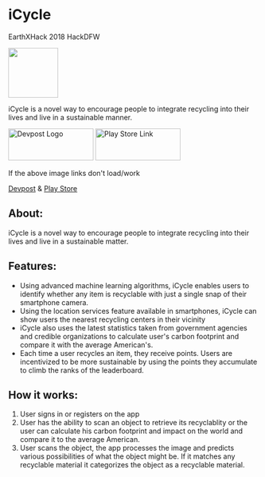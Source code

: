 # iCycle
<p>EarthXHack 2018 HackDFW</p>
<img src="https://user-images.githubusercontent.com/33047045/39097178-907f1e06-461e-11e8-8414-68902e8ec67c.png" width="100" height="100"><br>
<p>iCycle is a novel way to encourage people to integrate recycling into their lives and live in a sustainable manner.</p>

<a href="https://devpost.com/software/icycle"><img src="http://entrepreneurship.columbia.edu/wp-content/uploads/2014/03/Devpost.jpg" height="64" width="171" alt="Devpost Logo"></a>
<a href="https://play.google.com/store/apps/details?id=com.coppellcoders.icycle"><img src="https://play.google.com/intl/en_us/badges/images/generic/en_badge_web_generic.png" height="64" width="171" alt="Play Store Link"></a>

<p>If the above image links don't load/work</p>
<p><a href="https://devpost.com/software/icycle">Devpost</a> &
<a href="https://play.google.com/store/apps/details?id=com.coppellcoders.icycle">Play Store</a>

<h2>About:</h2>
<p>iCycle is a novel way to encourage people to integrate recycling into their lives and live in a sustainable matter.</p>

<h2>Features:</h2>
<ul>
  <li>Using advanced machine learning algorithms, iCycle enables users to identify whether any item is recyclable with just a single snap of their smartphone camera.</li>
  <li>Using the location services feature available in smartphones, iCycle can show users the nearest recycling centers in their vicinity</li>
  <li>iCycle also uses the latest statistics taken from government agencies and credible organizations to calculate user's carbon footprint and compare it with the average American's.</li>
  <li>Each time a user recycles an item, they receive points. Users are incentivized to be more sustainable by using the points they accumulate to climb the ranks of the leaderboard.</li>
</ul>

<h2>How it works:</h2>
<ol>
  <li>User signs in or registers on the app</li>
  <li>User has the ability to scan an object to retrieve its recyclablity or the user can calculate his carbon footprint and impact on the world and compare it to the average American.</li>
    <li>User scans the object, the app processes the image and predicts various possibilities of what the object might be. If it matches any recyclable material it categorizes the object as a recyclable material.</li>
    </ol>
